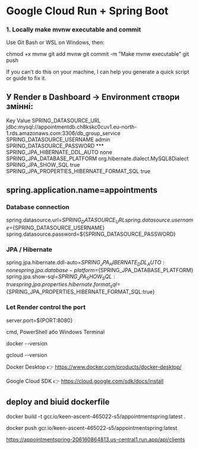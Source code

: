 # Google Cloud Run + Spring Boot

### 1. Locally make mvnw executable and commit
Use Git Bash or WSL on Windows, then:

chmod +x mvnw
git add mvnw
git commit -m "Make mvnw executable"
git push

If you can’t do this on your machine, I can help you generate a quick script or guide to fix it.

## У Render в Dashboard -> Environment створи змінні:

Key  Value
SPRING_DATASOURCE_URL  jdbc:mysql://appointmentdb.ch8kskc0cuv1.eu-north-1.rds.amazonaws.com:3306/db_group_service
SPRING_DATASOURCE_USERNAME  admin
SPRING_DATASOURCE_PASSWORD  ***
SPRING_JPA_HIBERNATE_DDL_AUTO  none
SPRING_JPA_DATABASE_PLATFORM  org.hibernate.dialect.MySQL8Dialect
SPRING_JPA_SHOW_SQL  true
SPRING_JPA_PROPERTIES_HIBERNATE_FORMAT_SQL  true

## spring.application.name=appointments

### Database connection
spring.datasource.url=${SPRING_DATASOURCE_URL}
spring.datasource.username=${SPRING_DATASOURCE_USERNAME}
spring.datasource.password=${SPRING_DATASOURCE_PASSWORD}

### JPA / Hibernate
spring.jpa.hibernate.ddl-auto=${SPRING_JPA_HIBERNATE_DDL_AUTO:none}
spring.jpa.database-platform=${SPRING_JPA_DATABASE_PLATFORM}
spring.jpa.show-sql=${SPRING_JPA_SHOW_SQL:true}
spring.jpa.properties.hibernate.format_sql=${SPRING_JPA_PROPERTIES_HIBERNATE_FORMAT_SQL:true}

### Let Render control the port
server.port=${PORT:8080}

cmd, PowerShell або Windows Terminal

 docker --version

gcloud --version

Docker Desktop 👉 https://www.docker.com/products/docker-desktop/

Google Cloud SDK 👉 https://cloud.google.com/sdk/docs/install


## deploy and biuid dockerfile
docker build -t gcr.io/keen-ascent-465022-s5/appointmentspring:latest .

docker push gcr.io/keen-ascent-465022-s5/appointmentspring:latest

https://appointmentspring-206160864813.us-central1.run.app/api/clients



